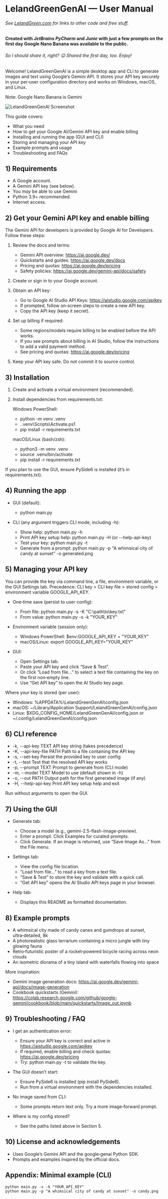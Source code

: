 # LelandGreenGenAI — User Manual

###### See [LelandGreen.com](https://www.lelandgreen.com) for links to other code and free stuff.
#### Created with _JetBrains **PyCharm**_ and _Junie_ with just a few prompts on the first day Google Nano Banana was available to the public.
###### So I should share it, right? 😉 Shared the first day, too. Enjoy!  

Welcome! LelandGreenGenAI is a simple desktop app and CLI to generate images and text using Google’s Gemini API. It stores your API key securely in your per‑user configuration directory and works on Windows, macOS, and Linux.

Note: Google Nano Banana is Gemini

![LelandGreenGenAI Screenshot](screenshot.png)

This guide covers:
- What you need
- How to get your Google AI/Gemini API key and enable billing
- Installing and running the app (GUI and CLI)
- Storing and managing your API key
- Example prompts and usage
- Troubleshooting and FAQs


## 1) Requirements
- A Google account.
- A Gemini API key (see below).
- You *may* be able to use Gemini
- Python 3.9+ recommended.
- Internet access.


## 2) Get your Gemini API key and enable billing
The Gemini API for developers is provided by Google AI for Developers. Follow these steps:

1. Review the docs and terms:
   - Gemini API overview: https://ai.google.dev/
   - Quickstarts and guides: https://ai.google.dev/docs
   - Pricing and quotas: https://ai.google.dev/pricing
   - Safety policies: https://ai.google.dev/gemini-api/docs/safety

2. Create or sign in to your Google account.

3. Obtain an API key:
   - Go to Google AI Studio API Keys: https://aistudio.google.com/apikey
   - If prompted, follow on‑screen steps to create a new API key.
   - Copy the API key (keep it secret).

4. Set up billing if required:
   - Some regions/models require billing to be enabled before the API works.
   - If you see prompts about billing in AI Studio, follow the instructions to add a valid payment method.
   - See pricing and quotas: https://ai.google.dev/pricing

5. Keep your API key safe. Do not commit it to source control.


## 3) Installation
1. Create and activate a virtual environment (recommended).
2. Install dependencies from requirements.txt:

   Windows PowerShell:
   - python -m venv .venv
   - .\.venv\Scripts\Activate.ps1
   - pip install -r requirements.txt

   macOS/Linux (bash/zsh):
   - python3 -m venv .venv
   - source .venv/bin/activate
   - pip install -r requirements.txt

If you plan to use the GUI, ensure PySide6 is installed (it’s in requirements.txt).


## 4) Running the app
- GUI (default):
  - python main.py

- CLI (any argument triggers CLI mode, including -h):
  - Show help: python main.py -h
  - Print API key setup help: python main.py -H  (or --help-api-key)
  - Test your key: python main.py -t
  - Generate from a prompt: python main.py -p "A whimsical city of candy at sunset" -o generated.png


## 5) Managing your API key
You can provide the key via command line, a file, environment variable, or the GUI Settings tab. Precedence: CLI key > CLI key file > stored config > environment variable GOOGLE_API_KEY.

- One‑time save (persist to user config):
  - From file: python main.py -s -K "C:\\path\\to\\key.txt"
  - From value: python main.py -s -k "YOUR_KEY"

- Environment variable (session only):
  - Windows PowerShell: $env:GOOGLE_API_KEY = "YOUR_KEY"
  - macOS/Linux: export GOOGLE_API_KEY="YOUR_KEY"

- GUI:
  - Open Settings tab.
  - Paste your API key and click “Save & Test”.
  - Or click “Load from file…” to select a text file containing the key on the first non‑empty line.
  - Use “Get API key” to open the AI Studio key page.

Where your key is stored (per user):
- Windows: %APPDATA%\LelandGreenGenAI\config.json
- macOS: ~/Library/Application Support/LelandGreenGenAI/config.json
- Linux: $XDG_CONFIG_HOME/LelandGreenGenAI/config.json or ~/.config/LelandGreenGenAI/config.json


## 6) CLI reference
- -k, --api-key TEXT        API key string (takes precedence)
- -K, --api-key-file PATH   Path to a file containing the API key
- -s, --set-key             Persist the provided key to user config
- -t, --test                Test that the resolved API key works
- -p, --prompt TEXT         Prompt to generate from (CLI mode)
- -m, --model TEXT          Model to use (default shown in -h)
- -o, --out PATH            Output path for the first generated image (if any)
- -H, --help-api-key        Print API key setup help and exit

Run without arguments to open the GUI.


## 7) Using the GUI
- Generate tab:
  - Choose a model (e.g., gemini-2.5-flash-image-preview).
  - Enter a prompt. Click Examples for curated prompts.
  - Click Generate. If an image is returned, use “Save Image As…” from the File menu.

- Settings tab:
  - View the config file location.
  - “Load from file…” to read a key from a text file.
  - “Save & Test” to store the key and validate with a quick call.
  - “Get API key” opens the AI Studio API keys page in your browser.

- Help tab:
  - Displays this README as formatted documentation.


## 8) Example prompts
- A whimsical city made of candy canes and gumdrops at sunset, ultra‑detailed, 8k
- A photorealistic glass terrarium containing a micro jungle with tiny glowing fauna
- Retro‑futuristic poster of a rocket‑powered bicycle racing across neon clouds
- An isometric diorama of a tiny island with waterfalls flowing into space

More inspiration:
- Gemini image generation docs: https://ai.google.dev/gemini-api/docs/image-generation
- Cookbook quickstarts (Gemini): https://colab.research.google.com/github/google-gemini/cookbook/blob/main/quickstarts/Image_out.ipynb


## 9) Troubleshooting / FAQ
- I get an authentication error:
  - Ensure your API key is correct and active in https://aistudio.google.com/apikey
  - If required, enable billing and check quotas: https://ai.google.dev/pricing
  - Try: python main.py -t to validate the key.

- The GUI doesn’t start:
  - Ensure PySide6 is installed (pip install PySide6).
  - Run from a virtual environment with the dependencies installed.

- No image saved from CLI:
  - Some prompts return text only. Try a more image‑forward prompt.

- Where is my config stored?
  - See the paths listed above in Section 5.


## 10) License and acknowledgements
- Uses Google’s Gemini API and the google‑genai Python SDK.
- Prompts and examples inspired by the official docs.


## Appendix: Minimal example (CLI)
```
python main.py -s -k "YOUR_API_KEY"
python main.py -p "A whimsical city of candy at sunset" -o candy.png
```
